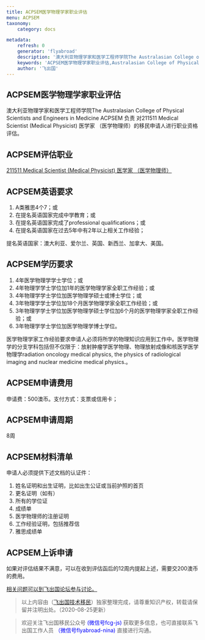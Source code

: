 ```yaml
---
title: ACPSEM医学物理学家职业评估
menu: ACPSEM
taxonomy:
    category: docs

metadata:
    refresh: 0
    generator: 'flyabroad'
    description: '澳大利亚物理学家和医学工程师学院The Australasian College of Physical Scientists and Engineers in Medicine ACPSEM 负责 对211511 Medical Scientist (Medical Physicist) 医学家 （医学物理师）的移民申请人进行职业资格评估。'
    keywords: 'ACPSEM医学物理学家职业评估,Australasian College of Physical Scientists and Engineers in Medicine'
    author: '飞出国'
---
```



## ACPSEM医学物理学家职业评估 ##

澳大利亚物理学家和医学工程师学院The Australasian College of Physical Scientists and Engineers in Medicine ACPSEM 负责 对211511 Medical Scientist (Medical Physicist) 医学家 （医学物理师）的移民申请人进行职业资格评估。

## ACPSEM评估职业 ##

[211511 Medical Scientist (Medical Physicist) 医学家 （医学物理师）](http://anzsco.cgvisa.com/211511)

## ACPSEM英语要求 ##

1. A类雅思4个7；或
2. 在提名英语国家完成中学教育；或
3. 在提名英语国家完成了professional qualifications；或
4. 在提名英语国家在过去5年中有2年以上相关工作经验；

提名英语国家：澳大利亚、爱尔兰、英国、新西兰、加拿大、美国。

## ACPSEM学历要求 ##

1. 4年医学物理学学士学位；或
2. 4年物理学学士学位加1年的医学物理学家全职工作经验；或
3. 4年物理学学士学位加医学物理学硕士或博士学位；或
4. 3年物理学学士学位加18个月医学物理学家全职工作经验；或
5. 3年物理学学士学位加医学物理学硕士学位加6个月的医学物理学家全职工作经验；或
6. 3年物理学学士学位加医学物理学博士学位。

医学物理学家工作经验要求申请人必须将所学的物理知识应用到工作中。医学物理学的分支学科包括但不仅限于：放射肿瘤学医学物理、物理放射成像和核医学医学物理学radiation oncology medical physics, the physics of radiological imaging and nuclear medicine medical physics.。

## ACPSEM申请费用 ##

申请费：500澳币。支付方式：支票或信用卡；

## ACPSEM申请周期 ##

8周

## ACPSEM材料清单 ##

申请人必须提供下述文档的认证件：

1. 姓名证明和出生证明，比如出生公证或当前护照的首页 
2. 更名证明（如有） 
3. 所有的学位证 
4. 成绩单 
5. 医学物理师的注册证明 
6. 工作经验证明，包括推荐信
7. 雅思成绩单

## ACPSEM上诉申请 ##

如果对评估结果不满意，可以在收到评估函后的12周内提起上述，需要交200澳币的费用。	

[相关问题可以到飞出国论坛参与讨论。](http://bbs.fcgvisa.com/c/ass?target=_blank)

> 以上内容由（[飞出国技术移民](http://js.flyabroad.com.hk)）独家整理完成，请尊重知识产权，转载请保留并注明出处。（2020-08-25更新）

> 欢迎关注飞出国移民公众号 <font color=Blue>(微信号fcg-js)</font> 获取更多信息，也可直接联系飞出国工作人员 <font color=Blue>（微信号flyabroad-nina)</font> 直接进行沟通。